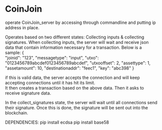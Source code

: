 # CoinJoin

operate CoinJoin_server by accessing through commandline and putting ip address in place.

Operates based on two different states:  Collecting inputs & collecting signatures.
When collecting inputs, the server will wait and receive json data that contain information necessary for a transaction.  Below is a sample:
{    
    "joinid": "123",
    "messagetype": "input",
    "utxo": "0123456789abcdef0123456789abcdef",
    "utxooffset": 2,
    "assettype": 1,
    "assetamount": 10,
    "destinationaddr": "feec1",
    "key": "abc398"
}

if this is valid data, the server accepts the connection and will keep accepting connections until it has hit its limit.  
It then creates a transaction based on the above data. Then it asks to receive signature data.

In the collect_signatures state, the server will wait until all connections send their signature.  Once this is done, the signature will be sent out
into the blockchain.

DEPENDENCIES:
pip install ecdsa
pip install base58
